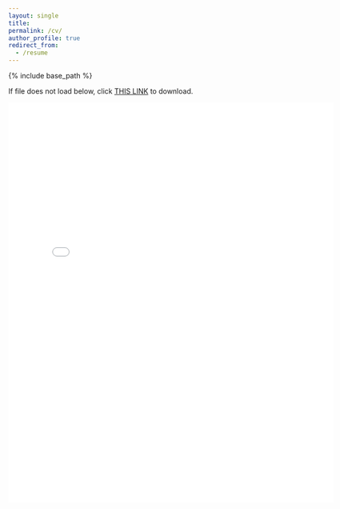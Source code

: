 ```yaml
---
layout: single
title:
permalink: /cv/
author_profile: true
redirect_from:
  - /resume
---
```


{% include base_path %}

If file does not load below, click [THIS LINK](https://cseveren.github.io/files/Severen_CV_202507.pdf) to download.

<embed src="{{ site.baseurl }}/files/Severen_CV_202507.pdf" width="650" height="800" type='application/pdf'>
